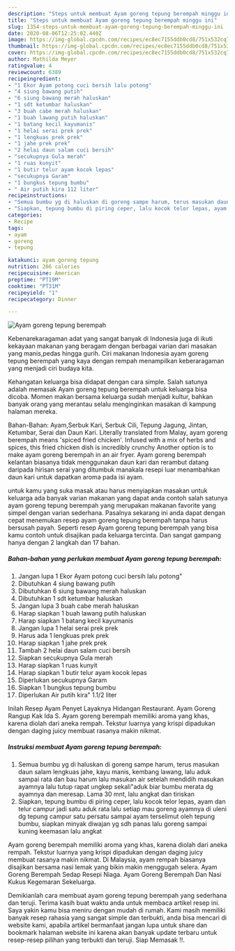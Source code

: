 ```yaml
---
description: "Steps untuk membuat Ayam goreng tepung berempah minggu ini"
title: "Steps untuk membuat Ayam goreng tepung berempah minggu ini"
slug: 1354-steps-untuk-membuat-ayam-goreng-tepung-berempah-minggu-ini
date: 2020-08-06T12:25:02.440Z
image: https://img-global.cpcdn.com/recipes/ec8ec7155ddb0cd8/751x532cq70/ayam-goreng-tepung-berempah-foto-resep-utama.jpg
thumbnail: https://img-global.cpcdn.com/recipes/ec8ec7155ddb0cd8/751x532cq70/ayam-goreng-tepung-berempah-foto-resep-utama.jpg
cover: https://img-global.cpcdn.com/recipes/ec8ec7155ddb0cd8/751x532cq70/ayam-goreng-tepung-berempah-foto-resep-utama.jpg
author: Mathilda Meyer
ratingvalue: 4
reviewcount: 6389
recipeingredient:
- "1 Ekor Ayam potong cuci bersih lalu potong"
- "4 siung bawang putih"
- "6 siung bawang merah haluskan"
- "1 sdt ketumbar haluskan"
- "3 buah cabe merah haluskan"
- "1 buah lawang putih haluskan"
- "1 batang kecil kayumanis"
- "1 helai serai prek prek"
- "1 lengkuas prek prek"
- "1 jahe prek prek"
- "2 helai daun salam cuci bersih"
- "secukupnya Gula merah"
- "1 ruas kunyit"
- "1 butir telur ayam kocok lepas"
- "secukupnya Garam"
- "1 bungkus tepung bumbu"
- " Air putih kira 112 liter"
recipeinstructions:
- "Semua bumbu yg di haluskan di goreng sampe harum, terus masukan daun salam lengkuas jahe, kayu manis, kembang lawang, lalu aduk sampai rata dan bau harum lalu masukan air setelah mendidih masukan ayamnya lalu tutup rapat ungkep sekali&#34;aduk biar bumbu merata dg ayamnya dan meresap. Lama 30 mnt, lalu angkat dan tiriskan"
- "Siapkan, tepung bumbu di piring ceper, lalu kocok telor lepas, ayam dan telur campur jadi satu aduk rata lalu setiap mau goreng ayamnya di uleni dg tepung campur satu persatu sampai ayam terselimut oleh tepung bumbu, siapkan minyak diwajan yg sdh panas lalu goreng sampai kuning keemasan lalu angkat"
categories:
- Recipe
tags:
- ayam
- goreng
- tepung

katakunci: ayam goreng tepung 
nutrition: 266 calories
recipecuisine: American
preptime: "PT19M"
cooktime: "PT31M"
recipeyield: "1"
recipecategory: Dinner

---
```



![Ayam goreng tepung berempah](https://img-global.cpcdn.com/recipes/ec8ec7155ddb0cd8/751x532cq70/ayam-goreng-tepung-berempah-foto-resep-utama.jpg)

Kebenarekaragaman adat yang sangat banyak di Indonesia juga di ikuti kekayaan makanan yang beragam dengan berbagai varian dari masakan yang manis,pedas hingga gurih. Ciri makanan Indonesia ayam goreng tepung berempah yang kaya dengan rempah menampilkan keberaragaman yang menjadi ciri budaya kita.


Kehangatan keluarga bisa didapat dengan cara simple. Salah satunya adalah memasak Ayam goreng tepung berempah untuk keluarga bisa dicoba. Momen makan bersama keluarga sudah menjadi kultur, bahkan banyak orang yang merantau selalu menginginkan masakan di kampung halaman mereka.

Bahan-Bahan: Ayam,Serbuk Kari, Serbuk Cili, Tepung Jagung, Jintan, Ketumbar, Serai dan Daun Kari. Literally translated from Malay, ayam goreng berempah means &#39;spiced fried chicken&#39;. Infused with a mix of herbs and spices, this fried chicken dish is incredibly crunchy Another option is to make ayam goreng berempah in an air fryer. Ayam goreng berempah kelantan biasanya tidak menggunakan daun kari dan rerambut datang daripada hirisan serai yang ditumbuk manakala resepi luar menambahkan daun kari untuk dapatkan aroma pada isi ayam.

untuk kamu yang suka masak atau harus menyiapkan masakan untuk keluarga ada banyak varian makanan yang dapat anda contoh salah satunya ayam goreng tepung berempah yang merupakan makanan favorite yang simpel dengan varian sederhana. Pasalnya sekarang ini anda dapat dengan cepat menemukan resep ayam goreng tepung berempah tanpa harus bersusah payah.
Seperti resep Ayam goreng tepung berempah yang bisa kamu contoh untuk disajikan pada keluarga tercinta. Dan sangat gampang hanya dengan 2 langkah dan 17 bahan.


<!--inarticleads1-->

##### Bahan-bahan yang perlukan membuat Ayam goreng tepung berempah:

1. Jangan lupa 1 Ekor Ayam potong cuci bersih lalu potong&#34;
1. Dibutuhkan 4 siung bawang putih
1. Dibutuhkan 6 siung bawang merah haluskan
1. Dibutuhkan 1 sdt ketumbar haluskan
1. Jangan lupa 3 buah cabe merah haluskan
1. Harap siapkan 1 buah lawang putih haluskan
1. Harap siapkan 1 batang kecil kayumanis
1. Jangan lupa 1 helai serai prek prek
1. Harus ada 1 lengkuas prek prek
1. Harap siapkan 1 jahe prek prek
1. Tambah 2 helai daun salam cuci bersih
1. Siapkan secukupnya Gula merah
1. Harap siapkan 1 ruas kunyit
1. Harap siapkan 1 butir telur ayam kocok lepas
1. Diperlukan secukupnya Garam
1. Siapkan 1 bungkus tepung bumbu
1. Diperlukan  Air putih kira&#34; 1.1/2 liter


Inilah Resep Ayam Penyet Layaknya Hidangan Restaurant. Ayam Goreng Rangup Kak Ida S. Ayam goreng berempah memiliki aroma yang khas, karena diolah dari aneka rempah. Tekstur luarnya yang krispi dipadukan dengan daging juicy membuat rasanya makin nikmat. 

<!--inarticleads2-->

##### Instruksi membuat  Ayam goreng tepung berempah:

1. Semua bumbu yg di haluskan di goreng sampe harum, terus masukan daun salam lengkuas jahe, kayu manis, kembang lawang, lalu aduk sampai rata dan bau harum lalu masukan air setelah mendidih masukan ayamnya lalu tutup rapat ungkep sekali&#34;aduk biar bumbu merata dg ayamnya dan meresap. Lama 30 mnt, lalu angkat dan tiriskan
1. Siapkan, tepung bumbu di piring ceper, lalu kocok telor lepas, ayam dan telur campur jadi satu aduk rata lalu setiap mau goreng ayamnya di uleni dg tepung campur satu persatu sampai ayam terselimut oleh tepung bumbu, siapkan minyak diwajan yg sdh panas lalu goreng sampai kuning keemasan lalu angkat


Ayam goreng berempah memiliki aroma yang khas, karena diolah dari aneka rempah. Tekstur luarnya yang krispi dipadukan dengan daging juicy membuat rasanya makin nikmat. Di Malaysia, ayam rempah biasanya disajikan bersama nasi lemak yang bikin makin menggugah selera. Ayam Goreng Berempah Sedap Resepi Niaga. Ayam Goreng Berempah Dan Nasi Kukus Kegemaran Sekeluarga. 

Demikianlah cara membuat ayam goreng tepung berempah yang sederhana dan teruji. Terima kasih buat waktu anda untuk membaca artikel resep ini. Saya yakin kamu bisa meniru dengan mudah di rumah. Kami masih memiliki banyak resep rahasia yang sangat simple dan terbukti, anda bisa mencari di website kami, apabila artikel bermanfaat jangan lupa untuk share dan bookmark halaman website ini karena akan banyak update terbaru untuk resep-resep pilihan yang terbukti dan teruji. Siap Memasak !!. 

